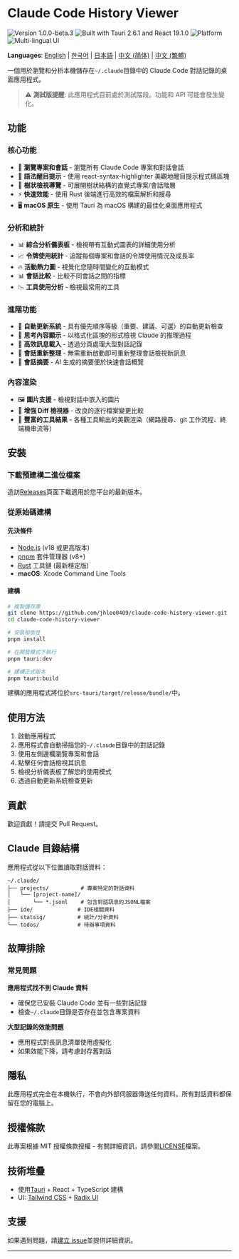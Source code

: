 # Claude Code History Viewer

<p style="center">
  <img src="https://img.shields.io/badge/Version-1.0.0--beta.3-orange.svg" alt="Version 1.0.0-beta.3" />
  <img src="https://img.shields.io/badge/Built%20with-Tauri%202.6.1%20+%20React%2019.1.0-blue.svg" alt="Built with Tauri 2.6.1 and React 19.1.0" />
  <img src="https://img.shields.io/badge/Platform-macOS-lightgrey.svg" alt="Platform" />
  <img src="https://img.shields.io/badge/Languages-Multi--lingual-blueviolet.svg" alt="Multi-lingual UI" />
</p>

**Languages**: [English](README.md) | [한국어](README.ko.md) | [日本語](README.ja.md) | [中文 (简体)](README.zh-CN.md) | [中文 (繁體)](README.zh-TW.md)

一個用於瀏覽和分析本機儲存在`~/.claude`目錄中的 Claude Code 對話記錄的桌面應用程式。

> ⚠️ **測試版提醒**: 此應用程式目前處於測試階段。功能和 API 可能會發生變化。

## 功能

### 核心功能

- 📁 **瀏覽專案和會話** - 瀏覽所有 Claude Code 專案和對話會話
- 🎨 **語法醒目提示** - 使用 react-syntax-highlighter 美觀地醒目提示程式碼區塊
- 🌲 **樹狀檢視導覽** - 可展開樹狀結構的直覺式專案/會話階層
- ⚡ **快速效能** - 使用 Rust 後端進行高效的檔案解析和搜尋
- 🖥️ **macOS 原生** - 使用 Tauri 為 macOS 構建的最佳化桌面應用程式

### 分析和統計

- 📊 **綜合分析儀表板** - 檢視帶有互動式圖表的詳細使用分析
- 📈 **令牌使用統計** - 追蹤每個專案和會話的令牌使用情況及成長率
- 🔥 **活動熱力圖** - 視覺化您隨時間變化的互動模式
- 📊 **會話比較** - 比較不同會話之間的指標
- 📉 **工具使用分析** - 檢視最常用的工具

### 進階功能

- 🔄 **自動更新系統** - 具有優先順序等級（重要、建議、可選）的自動更新檢查
- 💭 **思考內容顯示** - 以格式化區塊的形式檢視 Claude 的推理過程
- 📃 **高效訊息載入** - 透過分頁處理大型對話記錄
- 🔄 **會話重新整理** - 無需重新啟動即可重新整理會話檢視新訊息
- 📝 **會話摘要** - AI 生成的摘要便於快速會話概覽

### 內容渲染

- 🖼️ **圖片支援** - 檢視對話中嵌入的圖片
- 📝 **增強 Diff 檢視器** - 改良的逐行檔案變更比較
- 🚀 **豐富的工具結果** - 各種工具輸出的美觀渲染（網路搜尋、git 工作流程、終端機串流等）

## 安裝

### 下載預建構二進位檔案

造訪[Releases](https://github.com/jhlee0409/claude-code-history-viewer/releases)頁面下載適用於您平台的最新版本。

### 從原始碼建構

#### 先決條件

- [Node.js](https://nodejs.org/) (v18 或更高版本)
- [pnpm](https://pnpm.io/) 套件管理器 (v8+)
- [Rust](https://www.rust-lang.org/) 工具鏈 (最新穩定版)
- **macOS**: Xcode Command Line Tools

#### 建構

```bash
# 複製儲存庫
git clone https://github.com/jhlee0409/claude-code-history-viewer.git
cd claude-code-history-viewer

# 安裝相依性
pnpm install

# 在開發模式下執行
pnpm tauri:dev

# 建構正式版本
pnpm tauri:build
```

建構的應用程式將位於`src-tauri/target/release/bundle/`中。

## 使用方法

1. 啟動應用程式
2. 應用程式會自動掃描您的`~/.claude`目錄中的對話記錄
3. 使用左側邊欄瀏覽專案和會話
4. 點擊任何會話檢視其訊息
5. 檢視分析儀表板了解您的使用模式
6. 透過自動更新系統檢查更新

## 貢獻

歡迎貢獻！請提交 Pull Request。

## Claude 目錄結構

應用程式從以下位置讀取對話資料：

```text
~/.claude/
├── projects/          # 專案特定的對話資料
│   └── [project-name]/
│       └── *.jsonl    # 包含對話訊息的JSONL檔案
├── ide/              # IDE相關資料
├── statsig/          # 統計/分析資料
└── todos/            # 待辦事項資料
```

## 故障排除

### 常見問題

**應用程式找不到 Claude 資料**

- 確保您已安裝 Claude Code 並有一些對話記錄
- 檢查`~/.claude`目錄是否存在並包含專案資料

**大型記錄的效能問題**

- 應用程式對長訊息清單使用虛擬化
- 如果效能下降，請考慮封存舊對話

## 隱私

此應用程式完全在本機執行，不會向外部伺服器傳送任何資料。所有對話資料都保留在您的電腦上。

## 授權條款

此專案根據 MIT 授權條款授權 - 有關詳細資訊，請參閱[LICENSE](LICENSE)檔案。

## 技術堆疊

- 使用[Tauri](https://tauri.app/) + React + TypeScript 建構
- UI: [Tailwind CSS](https://tailwindcss.com/) + [Radix UI](https://www.radix-ui.com/)

## 支援

如果遇到問題，請[建立 issue](https://github.com/jhlee0409/claude-code-history-viewer/issues)並提供詳細資訊。

---
